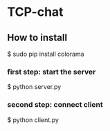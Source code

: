 # TCP-chat


## How to install
$ sudo pip install colorama


### first step: start the server

$ python server.py

### second step: connect client

$ python client.py



